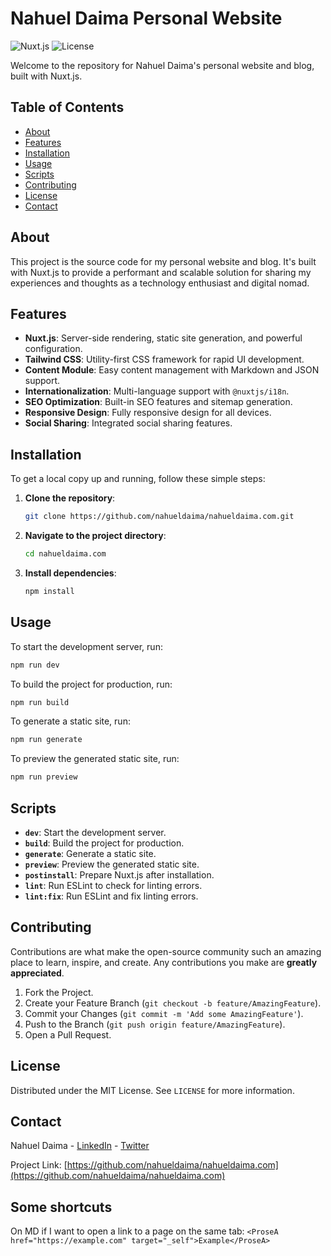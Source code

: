 
# Nahuel Daima Personal Website

![Nuxt.js](https://img.shields.io/badge/Nuxt.js-3.0.0-green.svg)
![License](https://img.shields.io/badge/License-MIT-blue.svg)

Welcome to the repository for Nahuel Daima's personal website and blog, built with Nuxt.js.

## Table of Contents

- [About](#about)
- [Features](#features)
- [Installation](#installation)
- [Usage](#usage)
- [Scripts](#scripts)
- [Contributing](#contributing)
- [License](#license)
- [Contact](#contact)

## About

This project is the source code for my personal website and blog. It's built with Nuxt.js to provide a performant and scalable solution for sharing my experiences and thoughts as a technology enthusiast and digital nomad.

## Features

- **Nuxt.js**: Server-side rendering, static site generation, and powerful configuration.
- **Tailwind CSS**: Utility-first CSS framework for rapid UI development.
- **Content Module**: Easy content management with Markdown and JSON support.
- **Internationalization**: Multi-language support with `@nuxtjs/i18n`.
- **SEO Optimization**: Built-in SEO features and sitemap generation.
- **Responsive Design**: Fully responsive design for all devices.
- **Social Sharing**: Integrated social sharing features.

## Installation

To get a local copy up and running, follow these simple steps:

1. **Clone the repository**:
    ```bash
    git clone https://github.com/nahueldaima/nahueldaima.com.git
    ```

2. **Navigate to the project directory**:
    ```bash
    cd nahueldaima.com
    ```

3. **Install dependencies**:
    ```bash
    npm install
    ```

## Usage

To start the development server, run:
```bash
npm run dev
```

To build the project for production, run:
```bash
npm run build
```

To generate a static site, run:
```bash
npm run generate
```

To preview the generated static site, run:
```bash
npm run preview
```

## Scripts

- **`dev`**: Start the development server.
- **`build`**: Build the project for production.
- **`generate`**: Generate a static site.
- **`preview`**: Preview the generated static site.
- **`postinstall`**: Prepare Nuxt.js after installation.
- **`lint`**: Run ESLint to check for linting errors.
- **`lint:fix`**: Run ESLint and fix linting errors.

## Contributing

Contributions are what make the open-source community such an amazing place to learn, inspire, and create. Any contributions you make are **greatly appreciated**.

1. Fork the Project.
2. Create your Feature Branch (`git checkout -b feature/AmazingFeature`).
3. Commit your Changes (`git commit -m 'Add some AmazingFeature'`).
4. Push to the Branch (`git push origin feature/AmazingFeature`).
5. Open a Pull Request.

## License

Distributed under the MIT License. See `LICENSE` for more information.

## Contact

Nahuel Daima - [LinkedIn](https://www.linkedin.com/in/nahueldaima/?locale=en_US) - [Twitter](https://x.com/leodaima)

Project Link: [https://github.com/nahueldaima/nahueldaima.com](https://github.com/nahueldaima/nahueldaima.com)

## Some shortcuts

On MD if I want to open a link to a page on the same tab: `<ProseA href="https://example.com" target="_self">Example</ProseA>`
